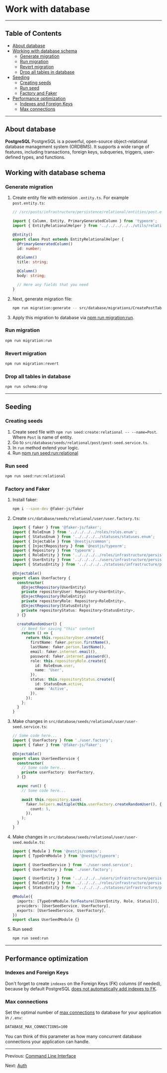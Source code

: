 # Work with database

---

## Table of Contents <!-- omit in toc -->

- [About database](#about-database)
- [Working with database schema](#working-with-database-schema)
  - [Generate migration](#generate-migration)
  - [Run migration](#run-migration)
  - [Revert migration](#revert-migration)
  - [Drop all tables in database](#drop-all-tables-in-database)
- [Seeding](#seeding)
  - [Creating seeds](#creating-seeds)
  - [Run seed](#run-seed)
  - [Factory and Faker](#factory-and-faker)
- [Performance optimization](#performance-optimization)
  - [Indexes and Foreign Keys](#indexes-and-foreign-keys)
  - [Max connections](#max-connections)

---

## About database

**PostgreSQL**
PostgreSQL is a powerful, open-source object-relational database management system (ORDBMS). It supports a wide range of features, including transactions, foreign keys, subqueries, triggers, user-defined types, and functions.

## Working with database schema

### Generate migration

1. Create entity file with extension `.entity.ts`. For example `post.entity.ts`:

   ```ts
   // /src/posts/infrastructure/persistence/relational/entities/post.entity.ts

   import { Column, Entity, PrimaryGeneratedColumn } from 'typeorm';
   import { EntityRelationalHelper } from '../../../../../utils/relational-entity-helper';

   @Entity()
   export class Post extends EntityRelationalHelper {
     @PrimaryGeneratedColumn()
     id: number;

     @Column()
     title: string;

     @Column()
     body: string;

     // Here any fields that you need
   }
   ```

1. Next, generate migration file:

   ```bash
   npm run migration:generate -- src/database/migrations/CreatePostTable
   ```

1. Apply this migration to database via [npm run migration:run](#run-migration).

### Run migration

```bash
npm run migration:run
```

### Revert migration

```bash
npm run migration:revert
```

### Drop all tables in database

```bash
npm run schema:drop
```

---

## Seeding

### Creating seeds

1. Create seed file with `npm run seed:create:relational -- --name=Post`. Where `Post` is name of entity.
1. Go to `src/database/seeds/relational/post/post-seed.service.ts`.
1. In `run` method extend your logic.
1. Run [npm run seed:run:relational](#run-seed)

### Run seed

```bash
npm run seed:run:relational
```

### Factory and Faker

1. Install faker:

    ```bash
    npm i --save-dev @faker-js/faker
    ```

1. Create `src/database/seeds/relational/user/user.factory.ts`:

    ```ts
    import { faker } from '@faker-js/faker';
    import { RoleEnum } from '../../../../roles/roles.enum';
    import { StatusEnum } from '../../../../statuses/statuses.enum';
    import { Injectable } from '@nestjs/common';
    import { InjectRepository } from '@nestjs/typeorm';
    import { Repository } from 'typeorm';
    import { RoleEntity } from '../../../../roles/infrastructure/persistence/relational/entities/role.entity';
    import { UserEntity } from '../../../../users/infrastructure/persistence/relational/entities/user.entity';
    import { StatusEntity } from '../../../../statuses/infrastructure/persistence/relational/entities/status.entity';

    @Injectable()
    export class UserFactory {
      constructor(
        @InjectRepository(UserEntity)
        private repositoryUser: Repository<UserEntity>,
        @InjectRepository(RoleEntity)
        private repositoryRole: Repository<RoleEntity>,
        @InjectRepository(StatusEntity)
        private repositoryStatus: Repository<StatusEntity>,
      ) {}

      createRandomUser() {
        // Need for saving "this" context
        return () => {
          return this.repositoryUser.create({
            firstName: faker.person.firstName(),
            lastName: faker.person.lastName(),
            email: faker.internet.email(),
            password: faker.internet.password(),
            role: this.repositoryRole.create({
              id: RoleEnum.user,
              name: 'User',
            }),
            status: this.repositoryStatus.create({
              id: StatusEnum.active,
              name: 'Active',
            }),
          });
        };
      }
    }
    ```

1. Make changes in `src/database/seeds/relational/user/user-seed.service.ts`:

    ```ts
    // Some code here...
    import { UserFactory } from './user.factory';
    import { faker } from '@faker-js/faker';

    @Injectable()
    export class UserSeedService {
      constructor(
        // Some code here...
        private userFactory: UserFactory,
      ) {}

      async run() {
        // Some code here...

        await this.repository.save(
          faker.helpers.multiple(this.userFactory.createRandomUser(), {
            count: 5,
          }),
        );
      }
    }
    ```

1. Make changes in `src/database/seeds/relational/user/user-seed.module.ts`:

    ```ts
    import { Module } from '@nestjs/common';
    import { TypeOrmModule } from '@nestjs/typeorm';
    
    import { UserSeedService } from './user-seed.service';
    import { UserFactory } from './user.factory';

    import { UserEntity } from '../../../../users/infrastructure/persistence/relational/entities/user.entity';
    import { RoleEntity } from '../../../../roles/infrastructure/persistence/relational/entities/role.entity';
    import { StatusEntity } from '../../../../statuses/infrastructure/persistence/relational/entities/status.entity';

    @Module({
      imports: [TypeOrmModule.forFeature([UserEntity, Role, Status])],
      providers: [UserSeedService, UserFactory],
      exports: [UserSeedService, UserFactory],
    })
    export class UserSeedModule {}

    ```

1. Run seed:

    ```bash
    npm run seed:run
    ```

---

## Performance optimization

### Indexes and Foreign Keys

Don't forget to create `indexes` on the Foreign Keys (FK) columns (if needed), because by default PostgreSQL [does not automatically add indexes to FK](https://stackoverflow.com/a/970605/18140714).

### Max connections

Set the optimal number of [max connections](https://node-postgres.com/apis/pool) to database for your application in `/.env`:

```txt
DATABASE_MAX_CONNECTIONS=100
```

You can think of this parameter as how many concurrent database connections your application can handle.

---

Previous: [Command Line Interface](cli.md)

Next: [Auth](auth.md)
